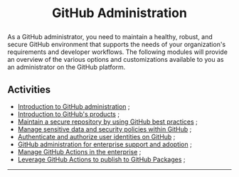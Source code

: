 <h1 align="center">
  
  GitHub Administration


</h1>

As a GitHub administrator, you need to maintain a healthy, robust, and secure GitHub environment that supports the needs of your organization's requirements and developer workflows. The following modules will provide an overview of the various options and customizations available to you as an administrator on the GitHub platform.

## Activities

* [Introduction to GitHub administration](https://learn.microsoft.com/en-us/training/modules/github-introduction-administration/?ns-enrollment-type=Collection&ns-enrollment-id=mom7u1gzjdxw03) ;
* [Introduction to GitHub's products](https://learn.microsoft.com/en-us/training/modules/github-introduction-products/?ns-enrollment-type=Collection&ns-enrollment-id=mom7u1gzjdxw03) ;
* [Maintain a secure repository by using GitHub best practices](https://learn.microsoft.com/en-us/training/modules/maintain-secure-repository-github/?ns-enrollment-type=Collection&ns-enrollment-id=mom7u1gzjdxw03) ;
* [Manage sensitive data and security policies within GitHub](https://learn.microsoft.com/en-us/training/modules/manage-sensitive-data-security-policies/?ns-enrollment-type=Collection&ns-enrollment-id=mom7u1gzjdxw03) ;
* [Authenticate and authorize user identities on GitHub](https://learn.microsoft.com/en-us/training/modules/authenticate-authorize-user-identities-github/?ns-enrollment-type=Collection&ns-enrollment-id=mom7u1gzjdxw03) ;
* [GitHub administration for enterprise support and adoption](https://learn.microsoft.com/en-us/training/modules/github-administration-for-enterprise-support-adoption/?ns-enrollment-type=Collection&ns-enrollment-id=mom7u1gzjdxw03) ;
* [Manage GitHub Actions in the enterprise](https://learn.microsoft.com/en-us/training/modules/manage-github-actions-enterprise/?ns-enrollment-type=Collection&ns-enrollment-id=mom7u1gzjdxw03) ;
* [Leverage GitHub Actions to publish to GitHub Packages](https://learn.microsoft.com/en-us/training/modules/github-actions-packages/?ns-enrollment-type=Collection&ns-enrollment-id=mom7u1gzjdxw03) ;

---
